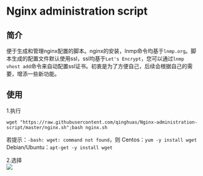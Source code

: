 # Nginx administration script

简介
---
便于生成和管理nginx配置的脚本。nginx的安装，lnmp命令均基于`lnmp.org`。脚本生成的配置文件默认使用ssl，ssl均基于`Let's Encrypt`，您可以通过`lnmp vhost add`命令来自动配置ssl证书。初衷是为了方便自己，后续会根据自己的需要，增添一些新功能。

使用
---
1.执行
```
wget "https://raw.githubusercontent.com/qinghuas/Nginx-administration-script/master/nginx.sh";bash nginx.sh
```
若提示：`-bash: wget: command not found`，则
Centos：`yum -y install wget`
Debian/Ubuntu：`apt-get -y install wget`  

2.选择  
![](https://raw.githubusercontent.com/qinghuas/Nginx-administration-script/master/option.png)
